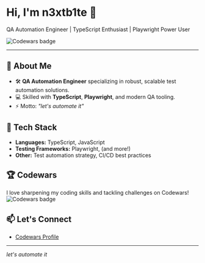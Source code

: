 # Hi, I'm n3xtb1te 👋

QA Automation Engineer | TypeScript Enthusiast | Playwright Power User

![Codewars badge](https://www.codewars.com/users/xGanimeDx/badges/small)

---

## 🚀 About Me

- 🛠️ **QA Automation Engineer** specializing in robust, scalable test automation solutions.
- 💻 Skilled with **TypeScript**, **Playwright**, and modern QA tooling.
- ⚡ Motto: _"let's automate it"_

## 🧰 Tech Stack

- **Languages:** TypeScript, JavaScript
- **Testing Frameworks:** Playwright, (and more!)
- **Other:** Test automation strategy, CI/CD best practices

## 🏆 Codewars

I love sharpening my coding skills and tackling challenges on Codewars!  
![Codewars badge](https://www.codewars.com/users/xGanimeDx/badges/small)

## 📫 Let's Connect

- [Codewars Profile](https://www.codewars.com/users/xGanimeDx)

---

_let's automate it_
